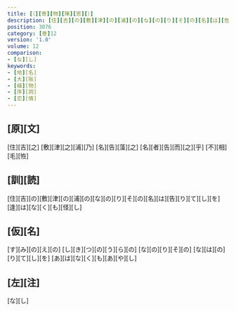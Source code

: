 ```yaml
---
title: [（][寄][物][陳][思][）]
description: [住][吉][の][敷][津][の][浦][の][な][の][り][そ][の][名][は][告][り][て][し][を][逢][は][な][く][も][怪][し]
position: 3076
category: [巻]12
version: '1.0'
volume: 12
comparison:
- [な][し]
keywords:
- [地][名]
- [大][阪]
- [植][物]
- [序][詞]
- [恋][情]
---
```


## [原][文]

[住][吉][之] [敷][津][之][浦][乃] [名][告][藻][之] [名][者][告][而][之][乎] [不][相][毛][恠]

## [訓][読]

[住][吉][の][敷][津][の][浦][の][な][の][り][そ][の][名][は][告][り][て][し][を][逢][は][な][く][も][怪][し]

## [仮][名]

[す][み][の][え][の] [し][き][つ][の][う][ら][の] [な][の][り][そ][の] [な][は][の][り][て][し][を] [あ][は][な][く][も][あ][や][し]

## [左][注]

[な][し]
